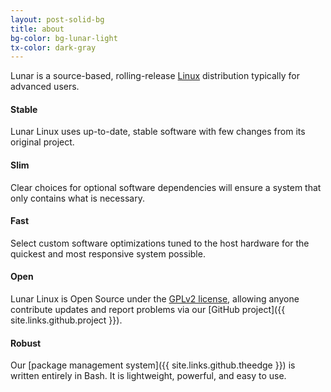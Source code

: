 ```yaml
---
layout: post-solid-bg
title: about
bg-color: bg-lunar-light
tx-color: dark-gray
---
```


Lunar is a source-based, rolling-release [Linux](https://www.linux.org/) distribution typically for advanced users.

#### Stable
Lunar Linux uses up-to-date, stable software with few changes from its original project.

#### Slim
Clear choices for optional software dependencies will ensure a system that only contains what is necessary.

#### Fast
Select custom software optimizations tuned to the host hardware for the quickest and most responsive system possible.

#### Open
Lunar Linux is Open Source under the [GPLv2 license](https://www.gnu.org/licenses/old-licenses/gpl-2.0.en.html), allowing anyone contribute updates and report problems via our [GitHub project]({{ site.links.github.project }}).

#### Robust
Our [package management system]({{ site.links.github.theedge }}) is written entirely in Bash. It is lightweight, powerful, and easy to use.

